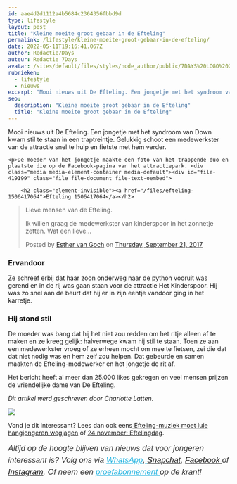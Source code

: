 ```yaml
---
id: aae4d2d1112a4b5684c2364356fbbd9d
type: lifestyle
layout: post
title: "Kleine moeite groot gebaar in de Efteling"
permalink: /lifestyle/kleine-moeite-groot-gebaar-in-de-efteling/
date: 2022-05-11T19:16:41.067Z
author: Redactie7Days
auteur: Redactie 7Days
avatar: /sites/default/files/styles/node_author/public/7DAYS%20LOGO%202011_RGB.jpg?itok=trRRHRj0
rubrieken:
  - lifestyle
  - nieuws
excerpt: "Mooi nieuws uit De Efteling. Een jongetje met het syndroom van Down kwam stil te staan in een traptreintje. Gelukkig schoot een medewerkster van de attractie snel te hulp en fietste met hem verder.  "
seo:
  description: "Kleine moeite groot gebaar in de Efteling"
  title: "Kleine moeite groot gebaar in de Efteling"
---
```

Mooi nieuws uit De Efteling. Een jongetje met het syndroom van Down kwam stil te staan in een traptreintje. Gelukkig schoot een medewerkster van de attractie snel te hulp en fietste met hem verder.  

    <p>De moeder van het jongetje maakte een foto van het trappende duo en plaatste die op de Facebook-pagina van het attractiepark. <div class="media media-element-container media-default"><div id="file-419199" class="file file-document file-text-oembed">

        <h2 class="element-invisible"><a href="/files/efteling-1506417064">Efteling 1506417064</a></h2>
    
  
  <div class="content">
    
<div id="fb-root"></div>
<script async="1" defer="1" crossorigin="anonymous" src="https://connect.facebook.net/en_US/sdk.js#xfbml=1&amp;version=v6.0"></script><div class="fb-post" data-href="https://www.facebook.com/photo.php?fbid=10210441372621829&amp;set=p.10210441372621829&amp;type=3&amp;theater" data-width="640"><blockquote cite="https://www.facebook.com/photo.php?fbid=10210441372621829&amp;set=p.10210441372621829&amp;type=3" class="fb-xfbml-parse-ignore"><p>Lieve mensen van de Efteling.

Ik willen graag de medewerkster van kinderspoor in het zonnetje zetten. Wat een lieve...</p>Posted by <a href="#" role="button">Esther van Goch</a> on&nbsp;<a href="https://www.facebook.com/photo.php?fbid=10210441372621829&amp;set=p.10210441372621829&amp;type=3">Thursday, September 21, 2017</a></blockquote></div>  </div>

  
</div>
</div>
<h3>Ervandoor</h3>
<p>Ze schreef erbij dat haar zoon onderweg naar de python vooruit was gerend en in de rij was gaan staan voor de attractie Het Kinderspoor. Hij was zo snel aan de beurt dat hij er in zijn eentje vandoor ging in het karretje.</p>
<h3>Hij stond stil</h3>
<p>De moeder was bang dat hij het niet zou redden om het ritje alleen af te maken en ze kreeg gelijk: halverwege kwam hij stil te staan. Toen ze aan een medewerkster vroeg of ze erheen mocht om mee te fietsen, zei die dat dat niet nodig was en hem zelf zou helpen. Dat gebeurde en samen maakten de Efteling-medewerker en het jongetje de rit af.</p>
<p>Het bericht heeft al meer dan 25.000 likes gekregen en veel mensen prijzen de vriendelijke dame van De Efteling.</p>
<p><em>Dit artikel werd geschreven door Charlotte Latten.</em></p>
<div class="kader">
<p><img class="kaderafbeelding" src="/sites/default/files/ff.png"></p>
<p>Vond je dit interessant? Lees dan ook eens<a href="/lifestyle/fenna-17-van-hoefwijzer-over-het-succes-van-paardentubers" target="_blank"> </a><a href="/nieuws/efteling-muziek-moet-luie-hangjongeren-wegjagen">Efteling-muziek moet luie hangjongeren wegjagen</a> of <a href="/lifestyle/24-november-eftelingdag">24 november: Eftelingdag</a>.</p>
<p><em style="box-sizing: inherit; color: rgb(51, 51, 51); font-family: &quot;PT Sans&quot;, sans-serif; font-size: 18px; line-height: 27px;">Altijd op de hoogte blijven van nieuws dat voor jongeren interessant is? Volg ons via </em><em style="box-sizing: inherit; color: rgb(34, 179, 224); transition: color 0.3s ease; font-family: &quot;PT Sans&quot;, sans-serif; font-size: 18px; line-height: 27px;"><a href="/whatsapp" style="box-sizing: inherit; color: rgb(34, 179, 224); transition: color 0.3s ease; font-family: &quot;PT Sans&quot;, sans-serif; font-size: 18px; line-height: 27px;">WhatsApp</a></em><em style="box-sizing: inherit; color: rgb(51, 51, 51); font-family: &quot;PT Sans&quot;, sans-serif; font-size: 18px; line-height: 27px;">,</em><em style="box-sizing: inherit; color: rgb(34, 179, 224); transition: color 0.3s ease; font-family: &quot;PT Sans&quot;, sans-serif; font-size: 18px; line-height: 27px;"><a href="/whatsapp" style="box-sizing: inherit; color: rgb(34, 179, 224); transition: color 0.3s ease; font-family: &quot;PT Sans&quot;, sans-serif; font-size: 18px; line-height: 27px;"> </a></em><em style="box-sizing: inherit; color: rgb(51, 51, 51); font-family: &quot;PT Sans&quot;, sans-serif; font-size: 18px; line-height: 27px;"><a href="https://www.snapchat.com/add/sevendaysnl">Snapchat</a>, <a href="https://www.facebook.com/7Daysnl?ref=bookmarks">Facebook </a>of <a href="https://instagram.com/7DAysnl/">Instagram</a>. Of </em><em style="box-sizing: inherit; color: rgb(51, 51, 51); font-family: &quot;PT Sans&quot;, sans-serif; font-size: 18px; line-height: 27px;">neem een </em><a href="https://abonneren.sevendays.nl/abonneren/abonnementen/ae/artikel" style="box-sizing: inherit; color: rgb(34, 179, 224); transition: color 0.3s ease; font-family: &quot;PT Sans&quot;, sans-serif; font-size: 18px; line-height: 27px;"><em style="box-sizing: inherit;">proefabonnement </em></a><em style="box-sizing: inherit; color: rgb(51, 51, 51); font-family: &quot;PT Sans&quot;, sans-serif; font-size: 18px; line-height: 27px;">op de krant!</em></p>
</div>
  
